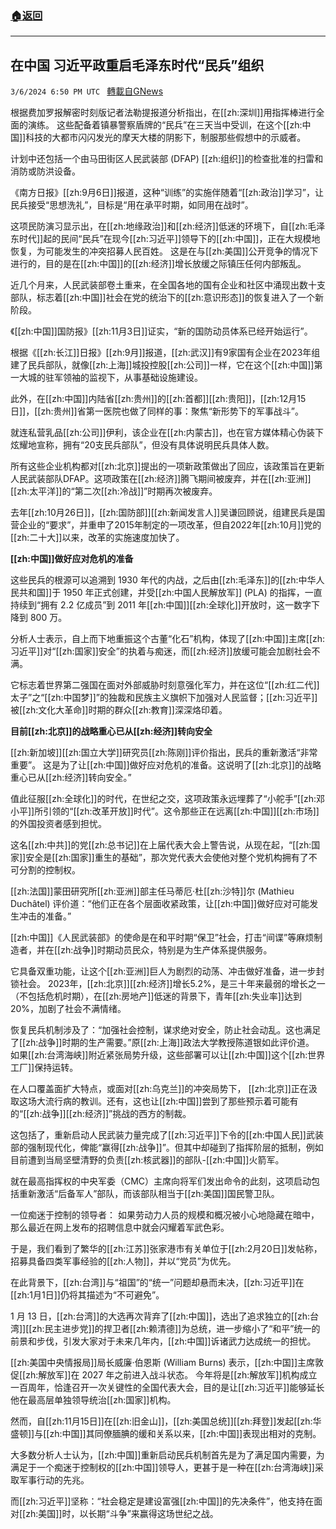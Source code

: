 ###  [:house:返回](README.md)
---


## 在中国 习近平政重启毛泽东时代“民兵”组织
`3/6/2024 6:50 PM UTC ` [轉載自GNews](https://gnews.org/articles/2371475)

根据费加罗报解密时刻版记者法勒提报道分析指出，在[[zh:深圳]]用指挥棒进行全面的演练。 这些配备着镇暴警察盾牌的“民兵”在三天当中受训，在这个[[zh:中国]]科技的大都市闪闪发光的摩天大楼的阴影下，制服那些假想中的示威者。

计划中还包括一个由马田街区人民武装部 (DFAP) [[zh:组织]]的检查批准的扫雷和消防或防洪设备。

《南方日报》[[zh:9月6日]]报道，这种“训练”的实施伴随着“[[zh:政治]]学习”，让民兵接受“思想洗礼”，目标是“用在承平时期，如同用在战时”。

这项民防演习显示出，在[[zh:地缘政治]]和[[zh:经济]]低迷的环境下，自[[zh:毛泽东时代]]起的民间“民兵”在现今[[zh:习近平]]领导下的[[zh:中国]]，正在大规模地恢复，为可能发生的冲突招募人民百姓。 这是在与[[zh:美国]]公开竞争的情况下进行的，目的是在[[zh:中国]]的[[zh:经济]]增长放缓之际镇压任何内部叛乱。

近几个月来，人民武装部卷土重来，在全国各地的国有企业和社区中涌现出数十支部队，标志着[[zh:中国]]社会在党的统治下的[[zh:意识形态]]的恢复进入了一个新阶段。

《[[zh:中国]]国防报》[[zh:11月3日]]证实，“新的国防动员体系已经开始运行”。

根据《[[zh:长江]]日报》[[zh:9月]]报道，[[zh:武汉]]有9家国有企业在2023年组建了民兵部队，就像[[zh:上海]]城投控股[[zh:公司]]一样，它在这个[[zh:中国]]第一大城的驻军领袖的监视下，从事基础设施建设。

此外，在[[zh:中国]]内陆省[[zh:贵州]]的[[zh:首都]][[zh:贵阳]]，[[zh:12月15日]]，[[zh:贵州]]省第一医院也做了同样的事：聚焦“新形势下的军事战斗”。

就连私营乳品[[zh:公司]]伊利，该企业在[[zh:内蒙古]]，也在官方媒体精心伪装下炫耀地宣称，拥有“20支民兵部队”，但没有具体说明民兵具体人数。

所有这些企业机构都对[[zh:北京]]提出的一项新政策做出了回应，该政策旨在更新人民武装部队DFAP。这项政策在[[zh:经济]]腾飞期间被废弃，并在[[zh:亚洲]][[zh:太平洋]]的“第二次[[zh:冷战]]”时期再次被废弃。

去年[[zh:10月26日]]，[[zh:国防部]][[zh:新闻发言人]]吴谦回顾说，组建民兵是国营企业的“要求”，并重申了2015年制定的一项改革，但自2022年[[zh:10月]]党的[[zh:二十大]]以来，改革的实施速度加快了。

**[[zh:中国]]做好应对危机的准备**

这些民兵的根源可以追溯到 1930 年代的内战，之后由[[zh:毛泽东]]的[[zh:中华人民共和国]]于 1950 年正式创建，并受[[zh:中国人民解放军]] (PLA) 的指挥，一直持续到“拥有 2.2 亿成员”到 2011 年[[zh:中国]][[zh:全球化]]开放时，这一数字下降到 800 万。

分析人士表示，自上而下地重振这个古董“化石”机构，体现了[[zh:中国]]主席[[zh:习近平]]对“[[zh:国家]]安全”的执着与痴迷，而[[zh:经济]]放缓可能会加剧社会不满。

它标志着世界第二强国在面对外部威胁时刻意强化军力，并在这位“[[zh:红二代]]太子”之“[[zh:中国梦]]”的独裁和民族主义旗帜下加强对人民监督；[[zh:习近平]]被[[zh:文化大革命]]时期的群众[[zh:教育]]深深烙印着。

**目前[[zh:北京]]的战略重心已从[[zh:经济]]转向安全**

[[zh:新加坡]][[zh:国立大学]]研究员[[zh:陈刚]]评价指出，民兵的重新激活“非常重要”。 这是为了让[[zh:中国]]做好应对危机的准备。这说明了[[zh:北京]]的战略重心已从[[zh:经济]]转向安全。”

值此征服[[zh:全球化]]的时代，在世纪之交，这项政策永远埋葬了“小舵手”[[zh:邓小平]]所引领的“[[zh:改革开放]]时代”。这令那些正在远离[[zh:中国]][[zh:市场]]的外国投资者感到担忧。

这名[[zh:中共]]的党[[zh:总书记]]在上届代表大会上警告说，从现在起，“[[zh:国家]]安全是[[zh:国家]]重生的基础”，那次党代表大会使他对整个党机构拥有了不可分割的控制权。

[[zh:法国]]蒙田研究所[[zh:亚洲]]部主任马蒂厄·杜[[zh:沙特]]尔 (Mathieu Duchâtel) 评价道：“他们正在各个层面收紧政策，让[[zh:中国]]做好应对可能发生冲击的准备。”

[[zh:中国]]《人民武装部》的使命是在和平时期“保卫”社会，打击“间谍”等麻烦制造者，并在[[zh:战争]]时期动员民众，特别是为生产体系提供服务。

它具备双重功能，让这个[[zh:亚洲]]巨人为剧烈的动荡、冲击做好准备，进一步封锁社会。 2023年，[[zh:北京]][[zh:经济]]增长5.2%，是三十年来最弱的增长之一（不包括危机时期），在[[zh:房地产]]低迷的背景下，青年[[zh:失业率]]达到20%，加剧了社会不满情绪。

恢复民兵机制涉及了：“加强社会控制，谋求绝对安全，防止社会动乱。这也满足了[[zh:战争]]时期的生产需要。”原[[zh:上海]]政法大学教授陈道银如此评价道。 如果[[zh:台湾海峡]]附近紧张局势升级，这些部署可以让[[zh:中国]]这个[[zh:世界工厂]]保持运转。

在人口覆盖面扩大特点，或面对[[zh:乌克兰]]的冲突局势下， [[zh:北京]]正在汲取这场大流行病的教训。还有，这也让[[zh:中国]]尝到了那些预示着可能有的“[[zh:战争]][[zh:经济]]”挑战的西方的制裁。

这包括了，重新启动人民武装力量完成了[[zh:习近平]]下令的[[zh:中国人民]]武装部的强制现代化，俾能“赢得[[zh:战争]]”。但其中却碰到了指挥阶层的抵制，例如目前遭到当局坚壁清野的负责[[zh:核武器]]的部队-[[zh:中国]]火箭军。

就在最高指挥权的中央军委（CMC）主席向将军们发出命令的此刻，这项启动包括重新激活“后备军人”部队，而该部队相当于[[zh:美国]]国民警卫队。

一位痴迷于控制的领导者： 如果劳动力人员的规模和概况被小心地隐藏在暗中，那么最近在网上发布的招聘信息中就会闪耀着军武色彩。

于是，我们看到了繁华的[[zh:江苏]]张家港市有关单位于[[zh:2月20日]]发帖称，招募具备四类军事经验的[[zh:人物]]，并以“党员”为优先。

在此背景下，[[zh:台湾]]与“祖国”的“统一”问题却悬而未决，[[zh:习近平]]在[[zh:1月1日]]仍将其描述为“不可避免”。

1 月 13 日，[[zh:台湾]]的大选再次背弃了[[zh:中国]]，选出了追求独立的[[zh:台湾]][[zh:民主进步党]]的捍卫者[[zh:赖清德]]为总统，进一步缩小了“和平”统一的前景和步伐，引发大家对于未来几年内，[[zh:中国]]诉诸武力达成统一的担忧。

[[zh:美国中央情报局]]局长威廉·伯恩斯 (William Burns) 表示，[[zh:中国]]主席敦促[[zh:解放军]]在 2027 年之前进入战斗状态。 今年将是[[zh:解放军]]机构成立一百周年，恰逢召开一次关键性的全国代表大会，目的是让[[zh:习近平]]能够延长他在最高层单独领导统治[[zh:国家]]机构。

然而，自[[zh:11月15日]]在[[zh:旧金山]]，[[zh:美国总统]][[zh:拜登]]发起[[zh:华盛顿]]与[[zh:中国]]其同僚腼腆的缓和关系以来，[[zh:中国]]表现出相对的克制。

大多数分析人士认为，[[zh:中国]]重新启动民兵机制首先是为了满足国内需要，为满足于一个痴迷于控制权的[[zh:中国]]领导人，更甚于是一种在[[zh:台湾海峡]]采取军事行动的先兆。

而[[zh:习近平]]坚称：“社会稳定是建设富强[[zh:中国]]的先决条件”，他支持在面对[[zh:美国]]时，以长期“斗争”来赢得这场世纪之战。
